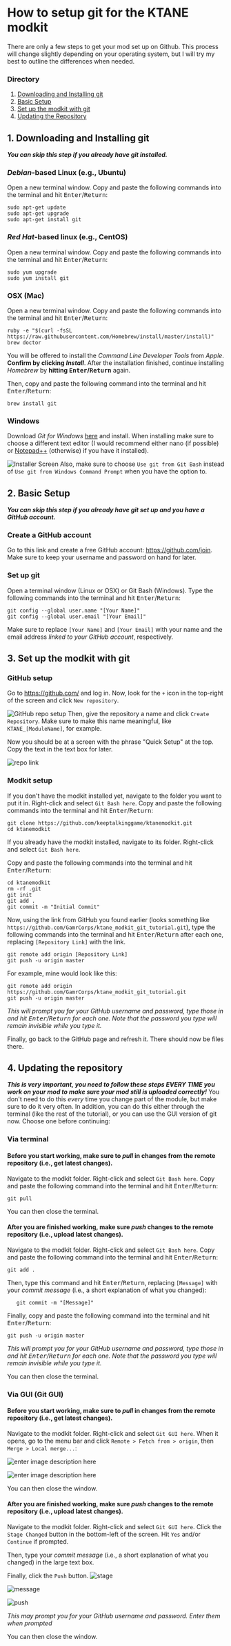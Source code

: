 
# How to setup git for the KTANE modkit

There are only a few steps to get your mod set up on Github. This process will change slightly depending on your operating system, but I will try my best to outline the differences when needed.

### Directory

 1. [Downloading and Installing git](#download_and_install_git)
 2. [Basic Setup](#basic_setup)
 3. [Set up the modkit with git](#set_up_the_modkit_with_git)
 4. [Updating the Repository](#updating_the_repository)

<a name="download_and_install_git"/>

## 1. Downloading and Installing git
_**You can skip this step if you already have git installed.**_
### _Debian_-based Linux (e.g., Ubuntu)
Open a new terminal window. Copy and paste the following commands into the terminal and hit <kbd>Enter</kbd>/<kbd>Return</kbd>:

    sudo apt-get update
    sudo apt-get upgrade
    sudo apt-get install git
    
### _Red Hat_-based linux (e.g., CentOS)
Open a new terminal window. Copy and paste the following commands into the terminal and hit <kbd>Enter</kbd>/<kbd>Return</kbd>:

    sudo yum upgrade
    sudo yum install git

### OSX (Mac)
Open a new terminal window. Copy and paste the following commands into the terminal and hit <kbd>Enter</kbd>/<kbd>Return</kbd>:

    ruby -e "$(curl -fsSL https://raw.githubusercontent.com/Homebrew/install/master/install)"
    brew doctor
    
You will be offered to install the _Command Line Developer Tools_ from _Apple_. **Confirm by clicking  _Install_**. After the installation finished, continue installing _Homebrew_ by **hitting  <kbd>Enter</kbd>/<kbd>Return</kbd>** again.

Then, copy and paste the following command into the terminal and hit <kbd>Enter</kbd>/<kbd>Return</kbd>:

    brew install git

### Windows
Download _Git for Windows_ [here](https://gitforwindows.org/) and install. When installing make sure to choose a different text editor (I would recommend either nano (if possible) or [Notepad++](https://notepad-plus-plus.org/download/v7.5.6.html) (otherwise) if you have it installed). 

![Installer Screen](https://imgur.com/download/pVwoPGm)
Also, make sure to choose `Use git from Git Bash` instead of `Use git from Windows Command Prompt` when you have the option to.

<a name="basic_setup"/>

## 2. Basic Setup
_**You can skip this step if you already have git set up and you have a GitHub account.**_
### Create a GitHub account
Go to this link and create a free GitHub account: https://github.com/join.
Make sure to keep your username and password on hand for later.
### Set up git
Open a terminal window (Linux or OSX) or Git Bash (Windows). Type the following commands into the terminal and hit <kbd>Enter</kbd>/<kbd>Return</kbd>:

    git config --global user.name "[Your Name]"
    git config --global user.email "[Your Email]"
Make sure to replace `[Your Name]` and `[Your Email]` with your name and the email address _linked to your GitHub account_, respectively.

<a name="set_up_the_modkit_with_git"/>

## 3. Set up the modkit with git
### GitHub setup
Go to https://github.com/ and log in. Now, look for the `+` icon in the top-right of the screen and click `New repository`.

![GitHub repo setup](https://imgur.com/download/v9pFnce)
Then, give the repository a name and click `Create Repository`. Make sure to make this name meaningful, like `KTANE_[ModuleName]`, for example.

Now you should be at a screen with the phrase "Quick Setup" at the top. Copy the text in the text box for later.

![repo link](https://imgur.com/download/3q2cpNs)

### Modkit setup
If you don't have the modkit installed yet, navigate to the folder you want to put it in. Right-click and select `Git Bash here`. Copy and paste the following commands into the terminal and hit <kbd>Enter</kbd>/<kbd>Return</kbd>:

    git clone https://github.com/keeptalkinggame/ktanemodkit.git
    cd ktanemodkit

If you already have the modkit installed, navigate to its folder. Right-click and select `Git Bash here`.

Copy and paste the following commands into the terminal and hit <kbd>Enter</kbd>/<kbd>Return</kbd>:

    cd ktanemodkit
    rm -rf .git
    git init
    git add .
    git commit -m "Initial Commit"

Now, using the link from GitHub you found earlier (looks something like `https://github.com/GamrCorps/ktane_modkit_git_tutorial.git`), type the following commands into the terminal and hit <kbd>Enter</kbd>/<kbd>Return</kbd> after each one, replacing `[Repository Link]` with the link.

    git remote add origin [Repository Link]
    git push -u origin master
For example, mine would look like this:

    git remote add origin https://github.com/GamrCorps/ktane_modkit_git_tutorial.git
    git push -u origin master
_This will prompt you for your GitHub username and password, type those in and hit <kbd>Enter</kbd>/<kbd>Return</kbd> for each one. Note that the password you type will remain invisible while you type it._

Finally, go back to the GitHub page and refresh it. There should now be files there.

<a name="updating_the_repository"/>

## 4. Updating the repository
_**This is very important, you need to follow these steps EVERY TIME you work on your mod to make sure your mod still is uploaded correctly!**_
You don't need to do this _every_ time you change part of the module, but make sure to do it very often. In addition, you can do this either through the terminal (like the rest of the tutorial), or you can use the GUI version of git now. Choose one before continuing:

### Via terminal
#### Before you start working, make sure to _pull_ in changes from the remote repository (i.e., get latest changes).
Navigate to the modkit folder. Right-click and select `Git Bash here`. Copy and paste the following command into the terminal and hit <kbd>Enter</kbd>/<kbd>Return</kbd>:

    git pull
    
You can then close the terminal.
#### After you are finished working, make sure _push_ changes to the remote repository (i.e., upload latest changes).
Navigate to the modkit folder. Right-click and select `Git Bash here`. Copy and paste the following command into the terminal and hit <kbd>Enter</kbd>/<kbd>Return</kbd>:

    git add .

Then, type this command and hit <kbd>Enter</kbd>/<kbd>Return</kbd>, replacing `[Message]` with your _commit message_ (i.e., a short explanation of what you changed):

       git commit -m "[Message]"

Finally, copy and paste the following command into the terminal and hit <kbd>Enter</kbd>/<kbd>Return</kbd>:

    git push -u origin master
_This will prompt you for your GitHub username and password, type those in and hit <kbd>Enter</kbd>/<kbd>Return</kbd> for each one. Note that the password you type will remain invisible while you type it._

You can then close the terminal.
### Via GUI (Git GUI)
#### Before you start working, make sure to _pull_ in changes from the remote repository (i.e., get latest changes).
Navigate to the modkit folder. Right-click and select `Git GUI here`. When it opens, go to the menu bar and click `Remote > Fetch from > origin`, then `Merge > Local merge...`:

![enter image description here](https://imgur.com/download/SamiayO)

![enter image description here](https://imgur.com/download/nxGdpQD)

You can then close the window.
#### After you are finished working, make sure _push_ changes to the remote repository (i.e., upload latest changes).
Navigate to the modkit folder. Right-click and select `Git GUI here`. Click the `Stage Changed` button in the bottom-left of the screen. Hit `Yes` and/or `Continue` if prompted.

Then, type your _commit message_ (i.e., a short explanation of what you changed) in the large text box.

Finally, click the `Push` button.
![stage](https://imgur.com/download/ip5o005)

![message](https://imgur.com/download/4alP5l9)

![push](https://imgur.com/download/lMrJXwa)

_This may prompt you for your GitHub username and password. Enter them when prompted_

You can then close the window.
